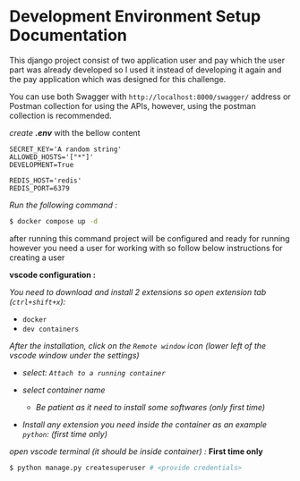 # Development Environment Setup Documentation

This django project consist of two application user and pay which the user part was already developed so I used it instead
of developing it again and the pay application which was designed for this challenge. </BR>

You can use both Swagger with `http://localhost:8000/swagger/` address or Postman collection for using the APIs,
however, using the postman collection is recommended.

_create __.env___ with the bellow content

```
SECRET_KEY='A random string'
ALLOWED_HOSTS='["*"]'
DEVELOPMENT=True

REDIS_HOST='redis'
REDIS_PORT=6379
```

_Run the following command :_

```bash
$ docker compose up -d
```

after running this command project will be configured and ready for running however you need a user for working with
so follow below instructions for creating a user

__vscode configuration :__

_You need to download and install $2$ extensions so open extension tab (`ctrl+shift+x`):_

* `docker`
* `dev containers`

_After the installation, click on the `Remote window` icon (lower left of the vscode window under the settings)_

* _select: `Attach to a running container`_
* _select container name_
  * _Be patient as it need to install some softwares (only first time)_


* _Install any extension you need inside the container as an example `python`: (first time only)_

_open vscode terminal (it should be inside container) :_
**First time only**

```bash
$ python manage.py createsuperuser # <provide credentials>
```
